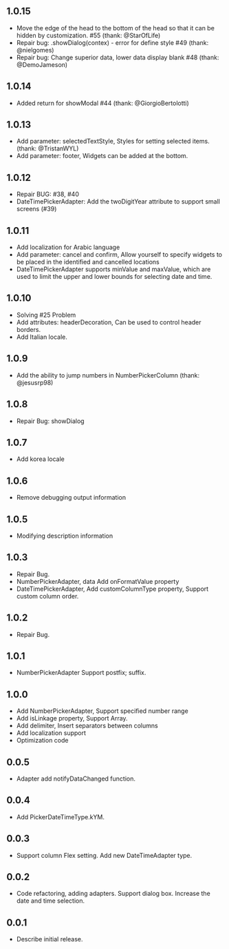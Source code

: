## 1.0.15

* Move the edge of the head to the bottom of the head so that it can be hidden by customization. #55 (thank: @StarOfLife)
* Repair bug: .showDialog(contex) - error for define style #49 (thank: @nielgomes)
* Repair bug: Change superior data, lower data display blank #48 (thank: @DemoJameson)

## 1.0.14

* Added return for showModal #44 (thank: @GiorgioBertolotti)

## 1.0.13

* Add parameter: selectedTextStyle, Styles for setting selected items. (thank: @TristanWYL)
* Add parameter: footer, Widgets can be added at the bottom.

## 1.0.12

* Repair BUG: #38, #40
* DateTimePickerAdapter: Add the twoDigitYear attribute to support small screens (#39)

## 1.0.11

* Add localization for Arabic language
* Add parameter: cancel and confirm,  Allow yourself to specify widgets to be placed in the identified and cancelled locations
* DateTimePickerAdapter supports minValue and maxValue, which are used to limit the upper and lower bounds for selecting date and time.

## 1.0.10

* Solving #25 Problem  
* Add attributes: headerDecoration, Can be used to control header borders.
* Add Italian locale.

## 1.0.9

* Add the ability to jump numbers in NumberPickerColumn (thank: @jesusrp98)

## 1.0.8

* Repair Bug: showDialog

## 1.0.7

* Add korea locale

## 1.0.6

* Remove debugging output information

## 1.0.5

* Modifying description information

## 1.0.3

* Repair Bug.
* NumberPickerAdapter, data Add onFormatValue property
* DateTimePickerAdapter, Add customColumnType property, Support custom column order.

## 1.0.2

* Repair Bug.

## 1.0.1

* NumberPickerAdapter Support postfix; suffix.

## 1.0.0

* Add NumberPickerAdapter, Support specified number range
* Add isLinkage property, Support Array.
* Add delimiter, Insert separators between columns
* Add localization support
* Optimization code

## 0.0.5

* Adapter add notifyDataChanged function.

## 0.0.4

*  Add PickerDateTimeType.kYM.

## 0.0.3

* Support column Flex setting. Add new DateTimeAdapter type.

## 0.0.2

* Code refactoring, adding adapters. Support dialog box. Increase the date and time selection.


## 0.0.1

* Describe initial release.
